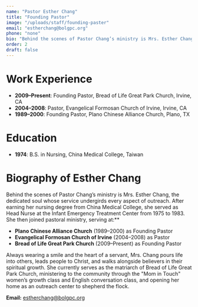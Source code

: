 ```yaml
---
name: "Pastor Esther Chang"
title: "Founding Pastor"
image: "/uploads/staff/founding-paster"
email: "estherchang@bolgpc.org"
phone: "none"
bio: "Behind the scenes of Pastor Chang’s ministry is Mrs. Esther Chang, the dedicated soul whose service undergirds every aspect of outreach."
order: 2
draft: false
---
```


# Work Experience

* **2009–Present**: Founding Pastor, Bread of Life Great Park Church, Irvine, CA
* **2004–2008**: Pastor, Evangelical Formosan Church of Irvine, Irvine, CA
* **1989–2000**: Founding Pastor, Plano Chinese Alliance Church, Plano, TX

# Education

* **1974**: B.S. in Nursing, China Medical College, Taiwan

# Biography of Esther Chang

Behind the scenes of Pastor Chang’s ministry is Mrs. Esther Chang, the dedicated soul whose service undergirds every aspect of outreach. After earning her nursing degree from China Medical College, she served as Head Nurse at the Infant Emergency Treatment Center from 1975 to 1983. She then joined pastoral ministry, serving at:\*\*

* **Plano Chinese Alliance Church** (1989–2000) as Founding Pastor
* **Evangelical Formosan Church of Irvine** (2004–2008) as Pastor
* **Bread of Life Great Park Church** (2009–Present) as Founding Pastor

Always wearing a smile and the heart of a servant, Mrs. Chang pours life into others, leads people to Christ, and walks alongside believers in their spiritual growth. She currently serves as the matriarch of Bread of Life Great Park Church, ministering to the community through the "Mom in Touch" women’s growth class and English conversation class, and opening her home as an outreach center to shepherd the flock.

**Email:** [estherchang@bolgpc.org](mailto:estherchang@bolgpc.org)
